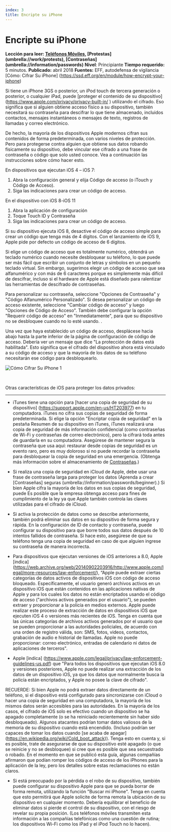 ```yaml
---
index: 3
title: Encripte su iPhone
---
```

Encripte su iPhone
===========================

**Lección para leer: [Teléfonos Móviles](umbrella://communications/mobile-phones), [Protestas] (umbrella://work/protests), [Contraseñas] (umbrella://information/passwords)**
**Nivel**: Principiante
**Tiempo requerido:** 5 minutos.
**Publicado:** abril 2018
**Fuentes:** EFF, autodefensa de vigilancia [Cómo: Cifrar Su iPhone] (https://ssd.eff.org/en/module/how-encrypt-your-iphone)

Si tiene un iPhone 3GS o posterior, un iPod touch de tercera generación o posterior, o cualquier iPad, puede [proteger el contenido de su dispositivo] (https://www.apple.com/privacy/privacy-built-in/ ) utilizando el cifrado. Eso significa que si alguien obtiene acceso físico a su dispositivo, también necesitará su contraseña para descifrar lo que tiene almacenado, incluidos contactos, mensajes instantáneos o mensajes de texto, registros de llamadas y correo electrónico.

De hecho, la mayoría de los dispositivos Apple modernos cifran sus contenidos de forma predeterminada, con varios niveles de protección. Pero para protegerse contra alguien que obtiene sus datos robando físicamente su dispositivo, debe vincular ese cifrado a una frase de contraseña o código que solo usted conoce. Vea a continuación las instrucciones sobre cómo hacer esto.

En dispositivos que ejecutan iOS 4 – iOS 7:

1.  Abra la configuración general y elija Código de acceso (o iTouch y Código de Acceso).
2.  Siga las indicaciones para crear un código de acceso.

En el dispositivo con iOS 8-iOS 11

1.  Abra la aplicación de configuración
2.  Toque Touch ID y Contraseña
3.  Siga las indicaciones para crear un código de acceso.

Si su dispositivo ejecuta iOS 8, desactive el código de acceso simple para crear un código que tenga más de 4 dígitos. Con el lanzamiento de iOS 9, Apple pide por defecto un código de acceso de 6 dígitos.

Si elige un código de acceso que es totalmente numérico, obtendrá un teclado numérico cuando necesite desbloquear su teléfono, lo que puede ser más fácil que escribir un conjunto de letras y símbolos en un pequeño teclado virtual. Sin embargo, sugerimos elegir un código de acceso que sea alfanumérico y con más de 6 caracteres porque es simplemente más difícil de descifrar, incluso si el hardware de Apple está diseñado para ralentizar las herramientas de descifrado de contraseñas.

Para personalizar su contraseña, seleccione "Opciones de Contraseña" y "Código Alfanumérico Personalizado". Si desea personalizar un código de acceso existente, seleccione "Cambiar código de acceso" y luego "Opciones de Código de Acceso". También debe configurar la opción "Requerir código de acceso" en "Inmediatamente", para que su dispositivo no se desbloquee cuando no lo esté usando. .

Una vez que haya establecido un código de acceso, desplácese hacia abajo hasta la parte inferior de la página de configuración de código de acceso. Debería ver un mensaje que dice "La protección de datos está habilitada". Esto significa que el cifrado del dispositivo ahora está vinculado a su código de acceso y que la mayoría de los datos de su teléfono necesitarán ese código para desbloquearlo.

![Cómo Cifrar Su iPhone 1](howtoencryptyouriphone1.png)

 

Otras características de iOS para proteger los datos privados:
-------------------------------------------------- -------------------------------------------------- ----------------

*   iTunes tiene una opción para [hacer una copia de seguridad de su dispositivo] (https://support.apple.com/en-us/HT203977) en tu computadora. iTunes no cifra sus copias de seguridad de forma predeterminada. Si elige la opción "Encriptar copia de seguridad" en la pestaña Resumen de su dispositivo en iTunes, iTunes realizará una copia de seguridad de más información confidencial (como contraseñas de Wi-Fi y contraseñas de correo electrónico), pero la cifrará toda antes de guardarla en su computadora. Asegúrese de mantener segura la contraseña que usa aquí: restaurar desde copias de seguridad es un evento raro, pero es muy doloroso si no puede recordar la contraseña para desbloquear la copia de seguridad en una emergencia. (Obtenga más información sobre el almacenamiento de [Contraseñas](umbrella://information/passwords/advanced).)

*   Si realiza una copia de seguridad en iCloud de Apple, debe usar una frase de contraseña larga para proteger los datos (Aprenda a crear [Contraseñas] seguras (umbrella://information/passwords/beginner).) Si bien Apple cifra la mayoría de los datos en sus copias de seguridad, puede Es posible que la empresa obtenga acceso para fines de cumplimiento de la ley ya que Apple también controla las claves utilizadas para el cifrado de iCloud.

*   Si activa la protección de datos como se describe anteriormente, también podrá eliminar sus datos en su dispositivo de forma segura y rápida. En la configuración de ID de contacto y contraseña, puede configurar su dispositivo para que borre todos sus datos después de 10 intentos fallidos de contraseña. Si hace esto, asegúrese de que su teléfono tenga una copia de seguridad en caso de que alguien ingrese su contraseña de manera incorrecta.

*   Para dispositivos que ejecutan versiones de iOS anteriores a 8.0, Apple [indica] (https://web.archive.org/web/20140902203916/http://www.apple.com/legal/more-resources/law-enforcement/), “Apple puede extraer ciertas categorías de datos activos de dispositivos iOS con código de acceso bloqueado. Específicamente, el usuario generó archivos activos en un dispositivo iOS que están contenidos en las aplicaciones nativas de Apple y para los cuales los datos no están encriptados usando el código de acceso ("archivos activos generados por el usuario"), se pueden extraer y proporcionar a la policía en medios externos. Apple puede realizar este proceso de extracción de datos en dispositivos iOS que ejecuten iOS 4 o versiones más recientes de iOS. Tenga en cuenta que las únicas categorías de archivos activos generados por el usuario que se pueden proporcionar a las autoridades policiales, de acuerdo con una orden de registro válida, son: SMS, fotos, videos, contactos, grabación de audio e historial de llamadas. Apple no puede proporcionar: correo electrónico, entradas de calendario ni datos de aplicaciones de terceros".

*   Apple [indica] (https://www.apple.com/legal/privacy/law-enforcement-guidelines-us.pdf) que "Para todos los dispositivos que ejecutan iOS 8.0 y versiones posteriores, Apple no puede realizar una extracción de los datos de un dispositivo iOS, ya que los datos que normalmente busca la policía están encriptados, y Apple no posee la clave de cifrado".

RECUERDE: Si bien Apple no podrá extraer datos directamente de un teléfono, si el dispositivo está configurado para sincronizarse con iCloud o hacer una copia de seguridad en una computadora, la mayoría de los mismos datos serán accesibles para las autoridades. En la mayoría de los casos, el cifrado de iOS solo es efectivo cuando un dispositivo se ha apagado completamente (o se ha reiniciado recientemente sin haber sido desbloqueado). Algunos atacantes podrían tomar datos valiosos de la memoria de su dispositivo cuando está encendido. (Incluso podrían ser capaces de tomar los datos cuando [se acaba de apagar] (https://en.wikipedia.org/wiki/Cold_boot_attack)). Tenga esto en cuenta y, si es posible, trate de asegurarse de que su dispositivo esté apagado (o que se reinicie y no se desbloquee) si cree que es posible que sea secuestrado o robado. En el momento en que se publicó esta guía, algunas compañías afirmaron que podían romper los códigos de acceso de los iPhones para la aplicación de la ley, pero los detalles sobre estas reclamaciones no están claros.

*   Si está preocupado por la pérdida o el robo de su dispositivo, también puede configurar su dispositivo Apple para que se pueda borrar de forma remota, utilizando la función "Buscar mi iPhone". Tenga en cuenta que esto permitirá que Apple solicite de forma remota la ubicación de su dispositivo en cualquier momento. Debería equilibrar el beneficio de eliminar datos si pierde el control de su dispositivo, con el riesgo de revelar su propia posición. (Los teléfonos móviles transmiten esta información a las compañías telefónicas como una cuestión de rutina; los dispositivos Wi-Fi como los iPad y el iPod Touch no lo hacen).